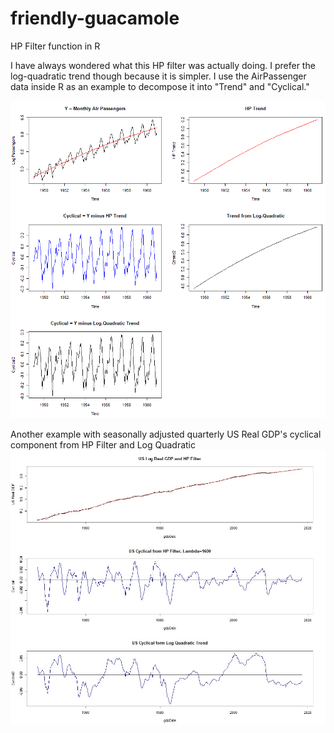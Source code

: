 # friendly-guacamole
HP Filter function in R

I have always wondered what this HP filter was actually doing. I prefer the log-quadratic trend though because it is simpler.
I use the AirPassenger data inside R as an example to decompose it into "Trend" and "Cyclical."

![Sample Data from R](https://github.com/frogger21/friendly-guacamole/blob/master/Routput.PNG)

Another example with seasonally adjusted quarterly US Real GDP's cyclical component from HP Filter and Log Quadratic 
![US Real GDP from R](https://github.com/frogger21/friendly-guacamole/blob/master/Rgdp.jpg)
